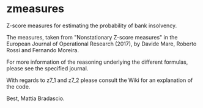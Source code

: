 # zmeasures
Z-score measures for estimating the probability of bank insolvency.

The measures, taken from "Nonstationary Z-score measures" in the European Journal of Operational Research (2017), by Davide Mare, Roberto Rossi and Fernando Moreira. 

For more information of the reasoning underlying the different formulas, please see the specified journal.

With regards to z7_1 and z7_2 please consult the Wiki for an explanation of the code.

Best,
Mattia Bradascio.
